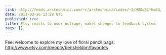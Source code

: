 ```yaml
---
link: http://feeds.arstechnica.com/~r/arstechnica/index/~3/HUOoB1fEm34/etsy-reacts-to-user-outrage-makes-changes-to-feedback-system.ars
date: 2011-03-16 13:29 UTC
published: true
title: Etsy reacts to user outrage, makes changes to feedback system
tags: []
---
```


Feel welcome to explore my love of floral pencil bags: <a href="http://www.etsy.com/people/bensheldon/favorites">http://www.etsy.com/people/bensheldon/favorites</a>
